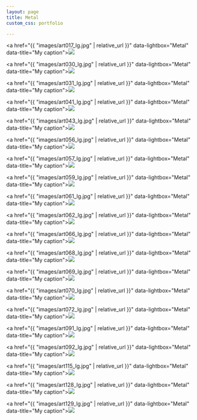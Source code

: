 ```yaml
---
layout: page
title: Metal
custom_css: portfolio

---
```



<a href="{{ "images/art017_lg.jpg" | relative_url }}" data-lightbox="Metal" data-title="My caption"><img src="{{site_url}}/images/art017_sm.jpg" class="portfolio"/></a>

<a href="{{ "images/art030_lg.jpg" | relative_url }}" data-lightbox="Metal" data-title="My caption"><img src="{{site_url}}/images/art030_sm.jpg" class="portfolio"/></a>

<a href="{{ "images/art031_lg.jpg" | relative_url }}" data-lightbox="Metal" data-title="My caption"><img src="{{site_url}}/images/art031_sm.jpg" class="portfolio"/></a>

<a href="{{ "images/art041_lg.jpg" | relative_url }}" data-lightbox="Metal" data-title="My caption"><img src="{{site_url}}/images/art041_sm.jpg" class="portfolio"/></a>

<a href="{{ "images/art043_lg.jpg" | relative_url }}" data-lightbox="Metal" data-title="My caption"><img src="{{site_url}}/images/art043_sm.jpg" class="portfolio"/></a>

<a href="{{ "images/art056_lg.jpg" | relative_url }}" data-lightbox="Metal" data-title="My caption"><img src="{{site_url}}/images/art056_sm.jpg" class="portfolio"/></a>

<a href="{{ "images/art057_lg.jpg" | relative_url }}" data-lightbox="Metal" data-title="My caption"><img src="{{site_url}}/images/art057_sm.jpg" class="portfolio"/></a>

<a href="{{ "images/art059_lg.jpg" | relative_url }}" data-lightbox="Metal" data-title="My caption"><img src="{{site_url}}/images/art059_sm.jpg" class="portfolio"/></a>

<a href="{{ "images/art061_lg.jpg" | relative_url }}" data-lightbox="Metal" data-title="My caption"><img src="{{site_url}}/images/art061_sm.jpg" class="portfolio"/></a>

<a href="{{ "images/art062_lg.jpg" | relative_url }}" data-lightbox="Metal" data-title="My caption"><img src="{{site_url}}/images/art062_sm.jpg" class="portfolio"/></a>

<a href="{{ "images/art066_lg.jpg" | relative_url }}" data-lightbox="Metal" data-title="My caption"><img src="{{site_url}}/images/art066_sm.jpg" class="portfolio"/></a>

<a href="{{ "images/art068_lg.jpg" | relative_url }}" data-lightbox="Metal" data-title="My caption"><img src="{{site_url}}/images/art068_sm.jpg" class="portfolio"/></a>

<a href="{{ "images/art069_lg.jpg" | relative_url }}" data-lightbox="Metal" data-title="My caption"><img src="{{site_url}}/images/art069_sm.jpg" class="portfolio"/></a>

<a href="{{ "images/art070_lg.jpg" | relative_url }}" data-lightbox="Metal" data-title="My caption"><img src="{{site_url}}/images/art070_sm.jpg" class="portfolio"/></a>

<a href="{{ "images/art072_lg.jpg" | relative_url }}" data-lightbox="Metal" data-title="My caption"><img src="{{site_url}}/images/art072_sm.jpg" class="portfolio"/></a>

<a href="{{ "images/art091_lg.jpg" | relative_url }}" data-lightbox="Metal" data-title="My caption"><img src="{{site_url}}/images/art091_sm.jpg" class="portfolio"/></a>

<a href="{{ "images/art092_lg.jpg" | relative_url }}" data-lightbox="Metal" data-title="My caption"><img src="{{site_url}}/images/art092_sm.jpg" class="portfolio"/></a>

<a href="{{ "images/art115_lg.jpg" | relative_url }}" data-lightbox="Metal" data-title="My caption"><img src="{{site_url}}/images/art115_sm.jpg" class="portfolio"/></a>

<a href="{{ "images/art128_lg.jpg" | relative_url }}" data-lightbox="Metal" data-title="My caption"><img src="{{site_url}}/images/art128_sm.jpg" class="portfolio"/></a>

<a href="{{ "images/art129_lg.jpg" | relative_url }}" data-lightbox="Metal" data-title="My caption"><img src="{{site_url}}/images/art129_sm.jpg" class="portfolio"/></a>


